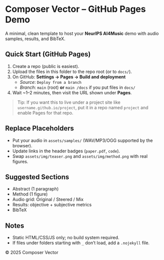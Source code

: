 # Composer Vector – GitHub Pages Demo

A minimal, clean template to host your **NeurIPS AI4Music** demo with audio samples, results, and BibTeX.

## Quick Start (GitHub Pages)

1. Create a repo (public is easiest).  
2. Upload the files in this folder to the repo root (or to `docs/`).
3. On GitHub: **Settings → Pages → Build and deployment**  
   - *Source*: `Deploy from a branch`  
   - *Branch*: `main` (root) **or** `main /docs` if you put files in `docs/`  
4. Wait ~1–2 minutes, then visit the URL shown under **Pages**.

> Tip: If you want this to live under a project site like `username.github.io/project`, put it in a repo named `project` and enable Pages for that repo.

## Replace Placeholders

- Put your audio in `assets/samples/` (WAV/MP3/OGG supported by the browser).  
- Update links in the header badges (`paper.pdf`, `code`).  
- Swap `assets/img/teaser.png` and `assets/img/method.png` with real figures.

## Suggested Sections
- Abstract (1 paragraph)
- Method (1 figure)
- Audio grid: Original / Steered / Mix
- Results: objective + subjective metrics
- BibTeX

## Notes
- Static HTML/CSS/JS only; no build system required.
- If files under folders starting with `_` don’t load, add a `.nojekyll` file.

© 2025 Composer Vector
